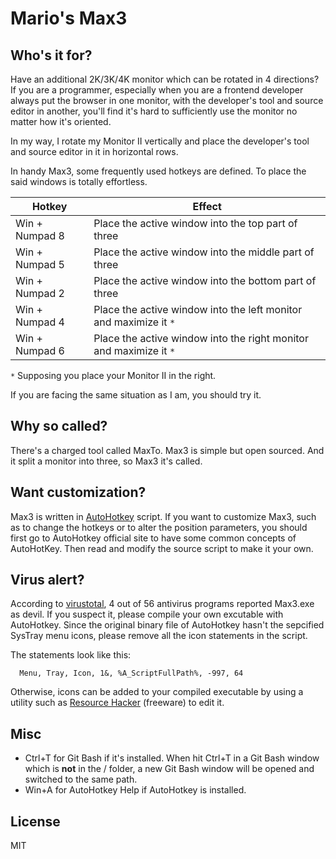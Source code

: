 # Mario's Max3

## Who's it for?

Have an additional 2K/3K/4K monitor which can be rotated in 4 directions? If you are a programmer, especially when you are a frontend developer always put the browser in one monitor, with the developer's tool and source editor in another, you'll find it's hard to sufficiently use the monitor no matter how it's oriented.

In my way, I rotate my Monitor II vertically and place the developer's tool and source editor in it in horizontal rows.

In handy Max3, some frequently used hotkeys are defined. To place the said windows is totally effortless.

Hotkey | Effect
--- | ---
Win + Numpad 8 | Place the active window into the top part of three
Win + Numpad 5 | Place the active window into the middle part of three
Win + Numpad 2 | Place the active window into the bottom part of three
Win + Numpad 4 | Place the active window into the left monitor and maximize it `*`
Win + Numpad 6 | Place the active window into the right monitor and maximize it `*`

`*` Supposing you place your Monitor II in the right.

If you are facing the same situation as I am, you should try it.

## Why so called?

There's a charged tool called MaxTo. Max3 is simple but open sourced. And it split a monitor into three, so Max3 it's called.

## Want customization?

Max3 is written in [AutoHotkey](http://www.autohotkey.com) script. If you want to customize Max3, such as to change the hotkeys or to alter the position parameters, you should first go to AutoHotkey official site to have some common concepts of AutoHotKey. Then read and modify the source script to make it your own.

## Virus alert?

According to [virustotal](https://www.virustotal.com/en/file/fc00c1584c4371e9331a19a5795600178a85236e88e9974aeca87aeaba637a2c/analysis/1459478515/), 4 out of 56 antivirus programs reported Max3.exe as devil. If you suspect it, please compile your own excutable with AutoHotkey. Since the original binary file of AutoHotkey hasn't the sepcified SysTray menu icons, please remove all the icon statements in the script.

The statements look like this:

```
  Menu, Tray, Icon, 1&, %A_ScriptFullPath%, -997, 64
```

Otherwise, icons can be added to your compiled executable by using a utility such as [Resource Hacker](http://angusj.com/resourcehacker/) (freeware) to edit it.

## Misc

* Ctrl+T for Git Bash if it's installed. When hit Ctrl+T in a Git Bash window which is __not__ in the / folder, a new Git Bash window will be opened and switched to the same path.
* Win+A for AutoHotkey Help if AutoHotkey is installed.

## License

MIT